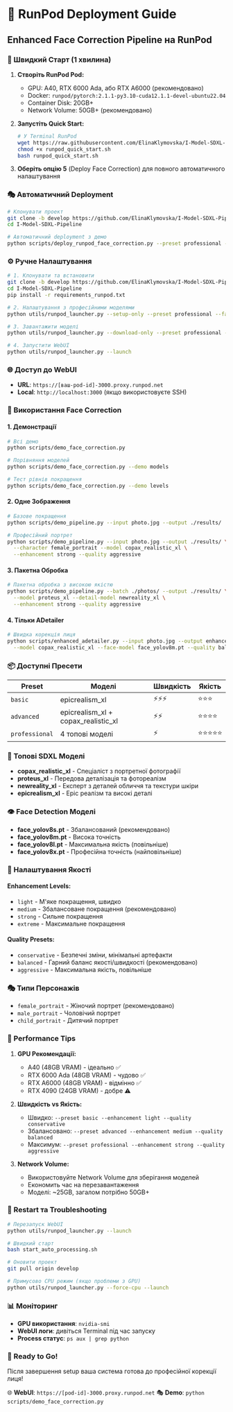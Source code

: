 # 🚀 RunPod Deployment Guide

## Enhanced Face Correction Pipeline на RunPod

### 🎯 Швидкий Старт (1 хвилина)

1. **Створіть RunPod Pod:**
   - GPU: A40, RTX 6000 Ada, або RTX A6000 (рекомендовано)
   - Docker: `runpod/pytorch:2.1.1-py3.10-cuda12.1.1-devel-ubuntu22.04`
   - Container Disk: 20GB+
   - Network Volume: 50GB+ (рекомендовано)

2. **Запустіть Quick Start:**
   ```bash
   # У Terminal RunPod
   wget https://raw.githubusercontent.com/ElinaKlymovska/I-Model-SDXL-Pipeline/develop/runpod_quick_start.sh
   chmod +x runpod_quick_start.sh
   bash runpod_quick_start.sh
   ```

3. **Оберіть опцію 5** (Deploy Face Correction) для повного автоматичного налаштування

### 🎭 Автоматичний Deployment

```bash
# Клонувати проект
git clone -b develop https://github.com/ElinaKlymovska/I-Model-SDXL-Pipeline.git
cd I-Model-SDXL-Pipeline

# Автоматичний deployment з демо
python scripts/deploy_runpod_face_correction.py --preset professional --demo
```

### ⚙️ Ручне Налаштування

```bash
# 1. Клонувати та встановити
git clone -b develop https://github.com/ElinaKlymovska/I-Model-SDXL-Pipeline.git
cd I-Model-SDXL-Pipeline
pip install -r requirements_runpod.txt

# 2. Налаштування з професійними моделями
python utils/runpod_launcher.py --setup-only --preset professional --face-models

# 3. Завантажити моделі
python utils/runpod_launcher.py --download-only --preset professional --face-models

# 4. Запустити WebUI
python utils/runpod_launcher.py --launch
```

### 🌐 Доступ до WebUI

- **URL**: `https://[ваш-pod-id]-3000.proxy.runpod.net`
- **Local**: `http://localhost:3000` (якщо використовуєте SSH)

### 🎨 Використання Face Correction

#### 1. Демонстрації
```bash
# Всі демо
python scripts/demo_face_correction.py

# Порівняння моделей
python scripts/demo_face_correction.py --demo models

# Тест рівнів покращення
python scripts/demo_face_correction.py --demo levels
```

#### 2. Одне Зображення
```bash
# Базове покращення
python scripts/demo_pipeline.py --input photo.jpg --output ./results/

# Професійний портрет
python scripts/demo_pipeline.py --input photo.jpg --output ./results/ \
  --character female_portrait --model copax_realistic_xl \
  --enhancement strong --quality aggressive
```

#### 3. Пакетна Обробка
```bash
# Пакетна обробка з високою якістю
python scripts/demo_pipeline.py --batch ./photos/ --output ./results/ \
  --model proteus_xl --detail-model newreality_xl \
  --enhancement strong --quality aggressive
```

#### 4. Тільки ADetailer
```bash
# Швидка корекція лиця
python scripts/enhanced_adetailer.py --input photo.jpg --output enhanced.jpg \
  --model copax_realistic_xl --face-model face_yolov8m.pt --quality balanced
```

### 📦 Доступні Пресети

| Preset | Моделі | Швидкість | Якість |
|--------|--------|-----------|--------|
| `basic` | epicrealism_xl | ⚡⚡⚡ | ⭐⭐⭐ |
| `advanced` | epicrealism_xl + copax_realistic_xl | ⚡⚡ | ⭐⭐⭐⭐ |
| `professional` | 4 топові моделі | ⚡ | ⭐⭐⭐⭐⭐ |

### 🎯 Топові SDXL Моделі

- **copax_realistic_xl** - Спеціаліст з портретної фотографії
- **proteus_xl** - Передова деталізація та фотореалізм
- **newreality_xl** - Експерт з деталей обличчя та текстури шкіри
- **epicrealism_xl** - Epic реалізм та високі деталі

### 👁️ Face Detection Моделі

- **face_yolov8s.pt** - Збалансований (рекомендовано)
- **face_yolov8m.pt** - Висока точність
- **face_yolov8l.pt** - Максимальна якість (повільніше)
- **face_yolov8x.pt** - Професійна точність (найповільніше)

### 🔧 Налаштування Якості

#### Enhancement Levels:
- `light` - М'яке покращення, швидко
- `medium` - Збалансоване покращення (рекомендовано)
- `strong` - Сильне покращення
- `extreme` - Максимальне покращення

#### Quality Presets:
- `conservative` - Безпечні зміни, мінімальні артефакти
- `balanced` - Гарний баланс якості/швидкості (рекомендовано)
- `aggressive` - Максимальна якість, повільніше

### 🎭 Типи Персонажів

- `female_portrait` - Жіночий портрет (рекомендовано)
- `male_portrait` - Чоловічий портрет
- `child_portrait` - Дитячий портрет

### 🚀 Performance Tips

1. **GPU Рекомендації:**
   - A40 (48GB VRAM) - ідеально ✅
   - RTX 6000 Ada (48GB VRAM) - чудово ✅
   - RTX A6000 (48GB VRAM) - відмінно ✅
   - RTX 4090 (24GB VRAM) - добре ⚠️

2. **Швидкість vs Якість:**
   - Швидко: `--preset basic --enhancement light --quality conservative`
   - Збалансовано: `--preset advanced --enhancement medium --quality balanced`
   - Максимум: `--preset professional --enhancement strong --quality aggressive`

3. **Network Volume:**
   - Використовуйте Network Volume для зберігання моделей
   - Економить час на перезавантаження
   - Моделі: ~25GB, загалом потрібно 50GB+

### 🔄 Restart та Troubleshooting

```bash
# Перезапуск WebUI
python utils/runpod_launcher.py --launch

# Швидкий старт
bash start_auto_processing.sh

# Оновити проект
git pull origin develop

# Примусово CPU режим (якщо проблеми з GPU)
python utils/runpod_launcher.py --force-cpu --launch
```

### 📊 Моніторинг

- **GPU використання**: `nvidia-smi`
- **WebUI логи**: дивіться Terminal під час запуску
- **Process статус**: `ps aux | grep python`

### 🎉 Ready to Go!

Після завершення setup ваша система готова до професійної корекції лиця! 

🌐 **WebUI**: `https://[pod-id]-3000.proxy.runpod.net`
🎭 **Demo**: `python scripts/demo_face_correction.py`
